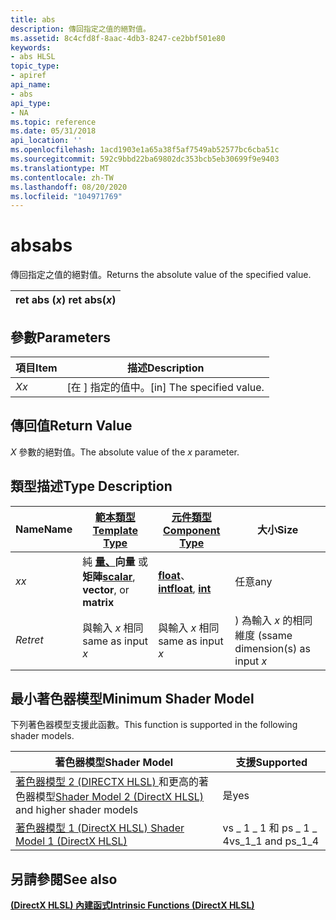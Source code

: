 ```yaml
---
title: abs
description: 傳回指定之值的絕對值。
ms.assetid: 8c4cfd8f-8aac-4db3-8247-ce2bbf501e80
keywords:
- abs HLSL
topic_type:
- apiref
api_name:
- abs
api_type:
- NA
ms.topic: reference
ms.date: 05/31/2018
api_location: ''
ms.openlocfilehash: 1acd1903e1a65a38f5af7549ab52577bc6cba51c
ms.sourcegitcommit: 592c9bbd22ba69802dc353bcb5eb30699f9e9403
ms.translationtype: MT
ms.contentlocale: zh-TW
ms.lasthandoff: 08/20/2020
ms.locfileid: "104971769"
---
```

# <a name="abs"></a><span data-ttu-id="1923e-104">abs</span><span class="sxs-lookup"><span data-stu-id="1923e-104">abs</span></span>

<span data-ttu-id="1923e-105">傳回指定之值的絕對值。</span><span class="sxs-lookup"><span data-stu-id="1923e-105">Returns the absolute value of the specified value.</span></span>



| <span data-ttu-id="1923e-106">ret abs (*x*) </span><span class="sxs-lookup"><span data-stu-id="1923e-106">ret abs(*x*)</span></span> |
|--------------|



 

## <a name="parameters"></a><span data-ttu-id="1923e-107">參數</span><span class="sxs-lookup"><span data-stu-id="1923e-107">Parameters</span></span>



| <span data-ttu-id="1923e-108">項目</span><span class="sxs-lookup"><span data-stu-id="1923e-108">Item</span></span>                                                   | <span data-ttu-id="1923e-109">描述</span><span class="sxs-lookup"><span data-stu-id="1923e-109">Description</span></span>                            |
|--------------------------------------------------------|----------------------------------------|
| <span data-ttu-id="1923e-110"><span id="x"></span><span id="X"></span>*X*</span><span class="sxs-lookup"><span data-stu-id="1923e-110"><span id="x"></span><span id="X"></span>*x*</span></span><br/> | <span data-ttu-id="1923e-111">\[在 \] 指定的值中。</span><span class="sxs-lookup"><span data-stu-id="1923e-111">\[in\] The specified value.</span></span><br/> |



 

## <a name="return-value"></a><span data-ttu-id="1923e-112">傳回值</span><span class="sxs-lookup"><span data-stu-id="1923e-112">Return Value</span></span>

<span data-ttu-id="1923e-113">*X* 參數的絕對值。</span><span class="sxs-lookup"><span data-stu-id="1923e-113">The absolute value of the *x* parameter.</span></span>

## <a name="type-description"></a><span data-ttu-id="1923e-114">類型描述</span><span class="sxs-lookup"><span data-stu-id="1923e-114">Type Description</span></span>



| <span data-ttu-id="1923e-115">Name</span><span class="sxs-lookup"><span data-stu-id="1923e-115">Name</span></span>  | [<span data-ttu-id="1923e-116">**範本類型**</span><span class="sxs-lookup"><span data-stu-id="1923e-116">**Template Type**</span></span>](dx-graphics-hlsl-intrinsic-functions.md)                                                  | [<span data-ttu-id="1923e-117">**元件類型**</span><span class="sxs-lookup"><span data-stu-id="1923e-117">**Component Type**</span></span>](dx-graphics-hlsl-intrinsic-functions.md)                 | <span data-ttu-id="1923e-118">大小</span><span class="sxs-lookup"><span data-stu-id="1923e-118">Size</span></span>                           |
|-------|----------------------------------------------------------------------------------------------------------------|--------------------------------------------------------------------------------|--------------------------------|
| <span data-ttu-id="1923e-119">*x*</span><span class="sxs-lookup"><span data-stu-id="1923e-119">*x*</span></span>   | <span data-ttu-id="1923e-120">純 [**量、**](dx-graphics-hlsl-intrinsic-functions.md)**向量** 或 **矩陣**</span><span class="sxs-lookup"><span data-stu-id="1923e-120">[**scalar**](dx-graphics-hlsl-intrinsic-functions.md), **vector**, or **matrix**</span></span> | <span data-ttu-id="1923e-121">[**float**](/windows/desktop/WinProg/windows-data-types)、 [ **int**](/windows/desktop/WinProg/windows-data-types)</span><span class="sxs-lookup"><span data-stu-id="1923e-121">[**float**](/windows/desktop/WinProg/windows-data-types), [**int**](/windows/desktop/WinProg/windows-data-types)</span></span> | <span data-ttu-id="1923e-122">任意</span><span class="sxs-lookup"><span data-stu-id="1923e-122">any</span></span>                            |
| <span data-ttu-id="1923e-123">*Ret*</span><span class="sxs-lookup"><span data-stu-id="1923e-123">*ret*</span></span> | <span data-ttu-id="1923e-124">與輸入 *x* 相同</span><span class="sxs-lookup"><span data-stu-id="1923e-124">same as input *x*</span></span>                                                                                              | <span data-ttu-id="1923e-125">與輸入 *x* 相同</span><span class="sxs-lookup"><span data-stu-id="1923e-125">same as input *x*</span></span>                                                              | <span data-ttu-id="1923e-126">) 為輸入 *x* 的相同維度 (s</span><span class="sxs-lookup"><span data-stu-id="1923e-126">same dimension(s) as input *x*</span></span> |



 

## <a name="minimum-shader-model"></a><span data-ttu-id="1923e-127">最小著色器模型</span><span class="sxs-lookup"><span data-stu-id="1923e-127">Minimum Shader Model</span></span>

<span data-ttu-id="1923e-128">下列著色器模型支援此函數。</span><span class="sxs-lookup"><span data-stu-id="1923e-128">This function is supported in the following shader models.</span></span>



| <span data-ttu-id="1923e-129">著色器模型</span><span class="sxs-lookup"><span data-stu-id="1923e-129">Shader Model</span></span>                                                                       | <span data-ttu-id="1923e-130">支援</span><span class="sxs-lookup"><span data-stu-id="1923e-130">Supported</span></span>             |
|------------------------------------------------------------------------------------|-----------------------|
| <span data-ttu-id="1923e-131">[著色器模型 2 (DIRECTX HLSL) ](dx-graphics-hlsl-sm2.md) 和更高的著色器模型</span><span class="sxs-lookup"><span data-stu-id="1923e-131">[Shader Model 2 (DirectX HLSL)](dx-graphics-hlsl-sm2.md) and higher shader models</span></span> | <span data-ttu-id="1923e-132">是</span><span class="sxs-lookup"><span data-stu-id="1923e-132">yes</span></span>                   |
| [<span data-ttu-id="1923e-133">著色器模型 1 (DirectX HLSL) </span><span class="sxs-lookup"><span data-stu-id="1923e-133">Shader Model 1 (DirectX HLSL)</span></span>](dx-graphics-hlsl-sm1.md)                          | <span data-ttu-id="1923e-134">vs \_ 1 \_ 1 和 ps \_ 1 \_ 4</span><span class="sxs-lookup"><span data-stu-id="1923e-134">vs\_1\_1 and ps\_1\_4</span></span> |



 

## <a name="see-also"></a><span data-ttu-id="1923e-135">另請參閱</span><span class="sxs-lookup"><span data-stu-id="1923e-135">See also</span></span>

<dl> <dt>

[<span data-ttu-id="1923e-136">**(DirectX HLSL) 內建函式**</span><span class="sxs-lookup"><span data-stu-id="1923e-136">**Intrinsic Functions (DirectX HLSL)**</span></span>](dx-graphics-hlsl-intrinsic-functions.md)
</dt> </dl>

 

